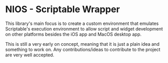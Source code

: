 # NIOS - Scriptable Wrapper
This library's main focus is to create a custom environment that emulates Scriptable's 
execution environment to allow script and widget development on other platforms besides
the iOS app and MacOS desktop app.

This is still a very early on concept, meaning that it is just a plain idea and something to work on. Any contributions/ideas to contribute to the
project are very well accepted.